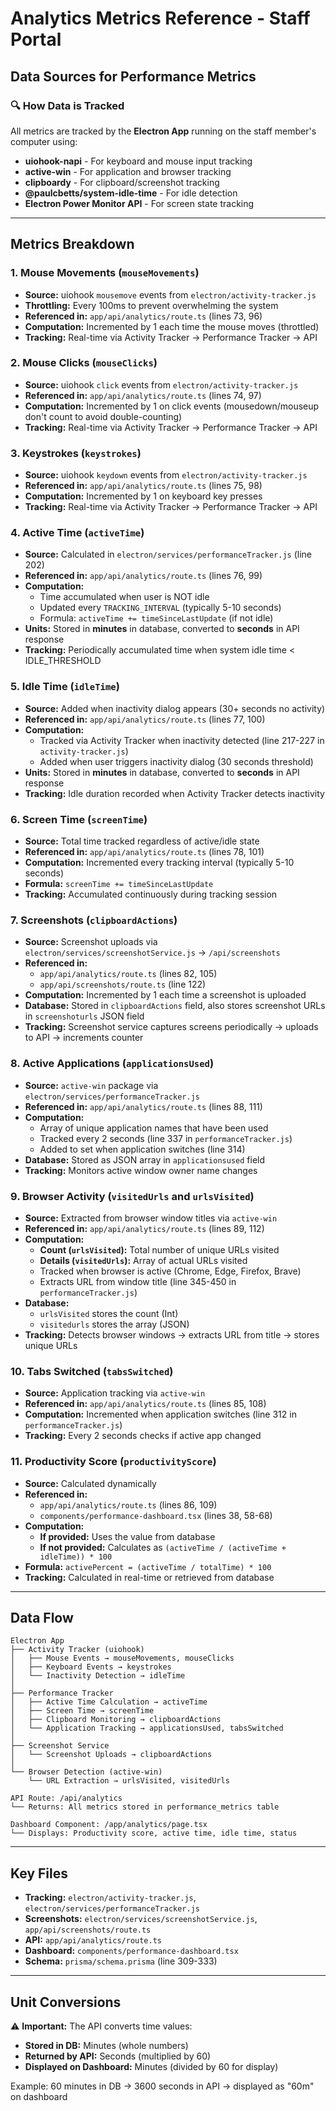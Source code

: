 # Analytics Metrics Reference - Staff Portal

## Data Sources for Performance Metrics

### 🔍 How Data is Tracked

All metrics are tracked by the **Electron App** running on the staff member's computer using:
- **uiohook-napi** - For keyboard and mouse input tracking
- **active-win** - For application and browser tracking
- **clipboardy** - For clipboard/screenshot tracking
- **@paulcbetts/system-idle-time** - For idle detection
- **Electron Power Monitor API** - For screen state tracking

---

## Metrics Breakdown

### 1. **Mouse Movements** (`mouseMovements`)
- **Source:** uiohook `mousemove` events from `electron/activity-tracker.js`
- **Throttling:** Every 100ms to prevent overwhelming the system
- **Referenced in:** `app/api/analytics/route.ts` (lines 73, 96)
- **Computation:** Incremented by 1 each time the mouse moves (throttled)
- **Tracking:** Real-time via Activity Tracker → Performance Tracker → API

### 2. **Mouse Clicks** (`mouseClicks`)
- **Source:** uiohook `click` events from `electron/activity-tracker.js`
- **Referenced in:** `app/api/analytics/route.ts` (lines 74, 97)
- **Computation:** Incremented by 1 on click events (mousedown/mouseup don't count to avoid double-counting)
- **Tracking:** Real-time via Activity Tracker → Performance Tracker → API

### 3. **Keystrokes** (`keystrokes`)
- **Source:** uiohook `keydown` events from `electron/activity-tracker.js`
- **Referenced in:** `app/api/analytics/route.ts` (lines 75, 98)
- **Computation:** Incremented by 1 on keyboard key presses
- **Tracking:** Real-time via Activity Tracker → Performance Tracker → API

### 4. **Active Time** (`activeTime`)
- **Source:** Calculated in `electron/services/performanceTracker.js` (line 202)
- **Referenced in:** `app/api/analytics/route.ts` (lines 76, 99)
- **Computation:** 
  - Time accumulated when user is NOT idle
  - Updated every `TRACKING_INTERVAL` (typically 5-10 seconds)
  - Formula: `activeTime += timeSinceLastUpdate` (if not idle)
- **Units:** Stored in **minutes** in database, converted to **seconds** in API response
- **Tracking:** Periodically accumulated time when system idle time < IDLE_THRESHOLD

### 5. **Idle Time** (`idleTime`)
- **Source:** Added when inactivity dialog appears (30+ seconds no activity)
- **Referenced in:** `app/api/analytics/route.ts` (lines 77, 100)
- **Computation:**
  - Tracked via Activity Tracker when inactivity detected (line 217-227 in `activity-tracker.js`)
  - Added when user triggers inactivity dialog (30 seconds threshold)
- **Units:** Stored in **minutes** in database, converted to **seconds** in API response
- **Tracking:** Idle duration recorded when Activity Tracker detects inactivity

### 6. **Screen Time** (`screenTime`)
- **Source:** Total time tracked regardless of active/idle state
- **Referenced in:** `app/api/analytics/route.ts` (lines 78, 101)
- **Computation:** Incremented every tracking interval (typically 5-10 seconds)
- **Formula:** `screenTime += timeSinceLastUpdate`
- **Tracking:** Accumulated continuously during tracking session

### 7. **Screenshots** (`clipboardActions`)
- **Source:** Screenshot uploads via `electron/services/screenshotService.js` → `/api/screenshots`
- **Referenced in:** 
  - `app/api/analytics/route.ts` (lines 82, 105)
  - `app/api/screenshots/route.ts` (line 122)
- **Computation:** Incremented by 1 each time a screenshot is uploaded
- **Database:** Stored in `clipboardActions` field, also stores screenshot URLs in `screenshoturls` JSON field
- **Tracking:** Screenshot service captures screens periodically → uploads to API → increments counter

### 8. **Active Applications** (`applicationsUsed`)
- **Source:** `active-win` package via `electron/services/performanceTracker.js`
- **Referenced in:** `app/api/analytics/route.ts` (lines 88, 111)
- **Computation:** 
  - Array of unique application names that have been used
  - Tracked every 2 seconds (line 337 in `performanceTracker.js`)
  - Added to set when application switches (line 314)
- **Database:** Stored as JSON array in `applicationsused` field
- **Tracking:** Monitors active window owner name changes

### 9. **Browser Activity** (`visitedUrls` and `urlsVisited`)
- **Source:** Extracted from browser window titles via `active-win`
- **Referenced in:** `app/api/analytics/route.ts` (lines 89, 112)
- **Computation:**
  - **Count (`urlsVisited`):** Total number of unique URLs visited
  - **Details (`visitedUrls`):** Array of actual URLs visited
  - Tracked when browser is active (Chrome, Edge, Firefox, Brave)
  - Extracts URL from window title (line 345-450 in `performanceTracker.js`)
- **Database:** 
  - `urlsVisited` stores the count (Int)
  - `visitedurls` stores the array (JSON)
- **Tracking:** Detects browser windows → extracts URL from title → stores unique URLs

### 10. **Tabs Switched** (`tabsSwitched`)
- **Source:** Application tracking via `active-win`
- **Referenced in:** `app/api/analytics/route.ts` (lines 85, 108)
- **Computation:** Incremented when application switches (line 312 in `performanceTracker.js`)
- **Tracking:** Every 2 seconds checks if active app changed

### 11. **Productivity Score** (`productivityScore`)
- **Source:** Calculated dynamically
- **Referenced in:** 
  - `app/api/analytics/route.ts` (lines 86, 109)
  - `components/performance-dashboard.tsx` (lines 38, 58-68)
- **Computation:** 
  - **If provided:** Uses the value from database
  - **If not provided:** Calculates as `(activeTime / (activeTime + idleTime)) * 100`
- **Formula:** `activePercent = (activeTime / totalTime) * 100`
- **Tracking:** Calculated in real-time or retrieved from database

---

## Data Flow

```
Electron App
├── Activity Tracker (uiohook)
│   ├── Mouse Events → mouseMovements, mouseClicks
│   ├── Keyboard Events → keystrokes
│   └── Inactivity Detection → idleTime
│
├── Performance Tracker
│   ├── Active Time Calculation → activeTime
│   ├── Screen Time → screenTime
│   ├── Clipboard Monitoring → clipboardActions
│   └── Application Tracking → applicationsUsed, tabsSwitched
│
├── Screenshot Service
│   └── Screenshot Uploads → clipboardActions
│
└── Browser Detection (active-win)
    └── URL Extraction → urlsVisited, visitedUrls

API Route: /api/analytics
└── Returns: All metrics stored in performance_metrics table

Dashboard Component: /app/analytics/page.tsx
└── Displays: Productivity score, active time, idle time, status
```

---

## Key Files

- **Tracking:** `electron/activity-tracker.js`, `electron/services/performanceTracker.js`
- **Screenshots:** `electron/services/screenshotService.js`, `app/api/screenshots/route.ts`
- **API:** `app/api/analytics/route.ts`
- **Dashboard:** `components/performance-dashboard.tsx`
- **Schema:** `prisma/schema.prisma` (line 309-333)

---

## Unit Conversions

⚠️ **Important:** The API converts time values:
- **Stored in DB:** Minutes (whole numbers)
- **Returned by API:** Seconds (multiplied by 60)
- **Displayed on Dashboard:** Minutes (divided by 60 for display)

Example: 60 minutes in DB → 3600 seconds in API → displayed as "60m" on dashboard

